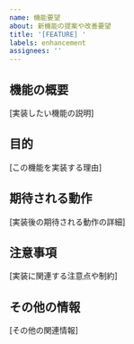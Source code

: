 ```yaml
---
name: 機能要望
about: 新機能の提案や改善要望
title: '[FEATURE] '
labels: enhancement
assignees: ''
---
```


## 機能の概要
[実装したい機能の説明]

## 目的
[この機能を実装する理由]

## 期待される動作
[実装後の期待される動作の詳細]

## 注意事項
[実装に関連する注意点や制約]

## その他の情報
[その他の関連情報] 